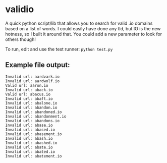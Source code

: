 validio
=======

A quick python script/lib that allows you to search for valid .io domains based on a list of words. I could easily have done any tld, but IO is the new hotness, so I built it around that. You could add a new parameter to look for others though!

To run, edit and use the test runner: ```python test.py```

## Example file output:

```
Invalid url: aardvark.io
Invalid url: aardwolf.io
Valid url: aaron.io
Invalid url: aback.io
Valid url: abacus.io
Invalid url: abaft.io
Invalid url: abalone.io
Invalid url: abandon.io
Invalid url: abandoned.io
Invalid url: abandonment.io
Invalid url: abandons.io
Invalid url: abase.io
Invalid url: abased.io
Invalid url: abasement.io
Invalid url: abash.io
Invalid url: abashed.io
Invalid url: abate.io
Invalid url: abated.io
Invalid url: abatement.io
```
